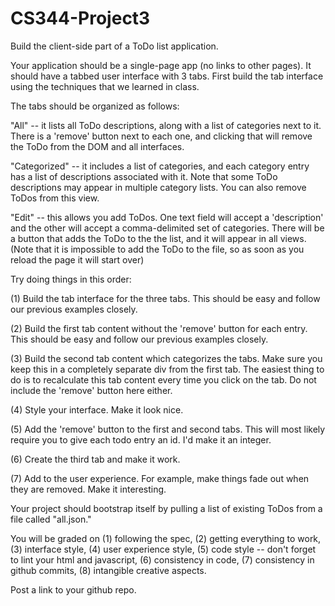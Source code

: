 CS344-Project3
==============

Build the client-side part of a ToDo list application.

Your application should be a single-page app (no links to other pages). It should have a tabbed user interface with 3 tabs. First build the tab interface using the techniques that we learned in class.

The tabs should be organized as follows:

"All" -- it lists all ToDo descriptions, along with a list of categories next to it. There is a 'remove' button next to each one, and clicking that will remove the ToDo from the DOM and all interfaces.

"Categorized" -- it includes a list of categories, and each category entry has a list of descriptions associated with it. Note that some ToDo descriptions may appear in multiple category lists. You can also remove ToDos from this view.

"Edit" -- this allows you add ToDos. One text field will accept a 'description' and the other will accept a comma-delimited set of categories. There will be a button that adds the ToDo to the the list, and it will appear in all views. (Note that it is impossible to add the ToDo to the file, so as soon as you reload the page it will start over)

Try doing things in this order:

(1) Build the tab interface for the three tabs. This should be easy and follow our previous examples closely.

(2) Build the first tab content without the 'remove' button for each entry. This should be easy and follow our previous examples closely.

(3) Build the second tab content which categorizes the tabs. Make sure you keep this in a completely separate div from the first tab. The easiest thing to do is to recalculate this tab content every time you click on the tab. Do not include the 'remove' button here either.

(4) Style your interface. Make it look nice.

(5) Add the 'remove' button to the first and second tabs. This will most likely require you to give each todo entry an id. I'd make it an integer.

(6) Create the third tab and make it work.

(7) Add to the user experience. For example, make things fade out when they are removed. Make it interesting.

Your project should bootstrap itself by pulling a list of existing ToDos from a file called "all.json."

You will be graded on (1) following the spec, (2) getting everything to work, (3) interface style, (4) user experience style, (5) code style -- don't forget to lint your html and javascript, (6) consistency in code, (7) consistency in github commits, (8) intangible creative aspects.

Post a link to your github repo.
